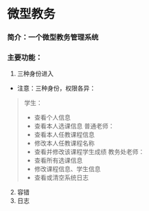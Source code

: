 # 微型教务
### 简介：一个微型教务管理系统
### 主要功能：
1. 三种身份进入
* 注意：三种身份，权限各异：
> 学生：
>* 查看个人信息
>* 查看本人选课信息
> 普通老师：
>* 查看本人任教课程信息
>* 修改本人任教课程名称
>* 查看并修改该课程学生成绩
> 教务处老师：
>* 查看所有选课信息
>* 修改课程信息、学生信息
>* 查看或清空系统日志
2. 容错
3. 日志
